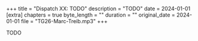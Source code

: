 +++
title = "Dispatch XX: TODO"
description = "TODO"
date = 2024-01-01
[extra]
chapters = true
byte_length = ""
duration = ""
original_date = 2024-01-01
file = "TG26-Marc-Treib.mp3"
+++

TODO